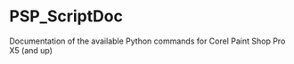 # PSP_ScriptDoc
Documentation of the available Python commands for Corel Paint Shop Pro X5 (and up)
